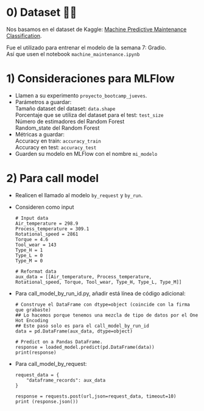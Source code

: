 # 0) Dataset 🔧🚜

Nos basamos en el dataset de Kaggle: [Machine Predictive Maintenance Classification](https://www.kaggle.com/datasets/shivamb/machine-predictive-maintenance-classification).

Fue el utilizado para entrenar el modelo de la semana 7: Gradio.
<br>Así que usen el notebook `machine_maintenance.ipynb`

# 1) Consideraciones para MLFlow

- Llamen a su experimento `proyecto_bootcamp_jueves`.
- Parámetros a guardar: 
  <br>Tamaño dataset del dataset: `data.shape`
  <br>Porcentaje que se utiliza del dataset para el test: `test_size`
  <br>Número de estimadores del Random Forest
  <br>Random_state del Random Forest
- Métricas a guardar:
  <br>Accuracy en train: `accuracy_train`
  <br>Accuracy en test: `accuracy_test`
- Guarden su modelo en MLFlow con el nombre `mi_modelo`

# 2) Para call model

- Realicen el llamado al modelo `by_request` y `by_run`.
- Consideren como input
    ```
    # Input data
    Air_temperature	= 298.9
    Process_temperature	= 309.1
    Rotational_speed = 2861
    Torque = 4.6
    Tool_wear = 143
    Type_H = 1 
    Type_L = 0 
    Type_M = 0

    # Reformat data
    aux_data = [[Air_temperature, Process_temperature, Rotational_speed, Torque, Tool_wear, Type_H, Type_L, Type_M]]
    ```

- Para call_model_by_run_id.py, añadir está línea de código adicional:
  ```
  # Construye el DataFrame con dtype=object (coincide con la firma que grabaste)
  ## Lo hacemos porque tenemos una mezcla de tipo de datos por el One Hot Encoding
  ## Este paso solo es para el call_model_by_run_id
  data = pd.DataFrame(aux_data, dtype=object)

  # Predict on a Pandas DataFrame.
  response = loaded_model.predict(pd.DataFrame(data))
  print(response)
  ```

- Para call_model_by_request:
  ```
  request_data = {
      "dataframe_records": aux_data
  }

  response = requests.post(url,json=request_data, timeout=10)
  print (response.json())
  ```